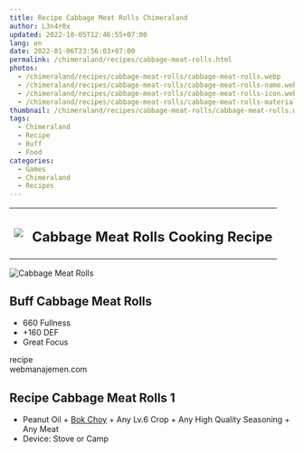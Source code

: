 ```yaml
---
title: Recipe Cabbage Meat Rolls Chimeraland
author: L3n4r0x
updated: 2022-10-05T12:46:55+07:00
lang: en
date: 2022-01-06T23:56:03+07:00
permalink: /chimeraland/recipes/cabbage-meat-rolls.html
photos:
  - /chimeraland/recipes/cabbage-meat-rolls/cabbage-meat-rolls.webp
  - /chimeraland/recipes/cabbage-meat-rolls/cabbage-meat-rolls-name.webp
  - /chimeraland/recipes/cabbage-meat-rolls/cabbage-meat-rolls-icon.webp
  - /chimeraland/recipes/cabbage-meat-rolls/cabbage-meat-rolls-material.webp
thumbnail: /chimeraland/recipes/cabbage-meat-rolls/cabbage-meat-rolls.webp
tags:
  - Chimeraland
  - Recipe
  - Buff
  - Food
categories:
  - Games
  - Chimeraland
  - Recipes
---
```


<section id="bootstrap-wrapper">
  <link
    rel="stylesheet"
    href="https://rawcdn.githack.com/dimaslanjaka/Web-Manajemen/bb6505ea081a75a7c845f65fb9d939276931c82f/css/bootstrap-4.5-wrapper.css"
  />
  <div class="row mb-2">
    <div class="col-md-12 mb-2">
      <table class="table" id="post-info">
        <tbody>
          <tr>
            <td>
              <img
                class="d-inline-block me-2"
                src="/chimeraland/recipes/cabbage-meat-rolls/cabbage-meat-rolls-icon.webp"
                width="auto"
                height="auto"
              />
            </td>
            <td><h1 class="fs-5">Cabbage Meat Rolls Cooking Recipe</h1></td>
          </tr>
        </tbody>
      </table>
    </div>
  </div>
  <div class="card mb-2">
    <div class="row g-0">
      <div class="col-sm-4 position-relative mb-2">
        <img
          src="/chimeraland/recipes/cabbage-meat-rolls/cabbage-meat-rolls-material.webp"
          class="card-img fit-cover w-100 h-100"
          alt="Cabbage Meat Rolls"
          data-fancybox="true"
        />
      </div>
      <div class="col-sm-8 mb-2">
        <div class="card-body">
          <h2 class="card-title fs-5">Buff Cabbage Meat Rolls</h2>
          <div class="card-text">
            <ul>
              <li>660 Fullness</li>
              <li>+160 DEF</li>
              <li>Great Focus</li>
            </ul>
          </div>
          <span class="badge rounded-pill bg-dark text-white">recipe</span>
        </div>
        <div class="card-footer text-end text-muted">webmanajemen.com</div>
      </div>
    </div>
  </div>
  <div class="row mb-2">
    <div class="col-12 col-lg-6 recipe-item mb-2">
      <div class="card">
        <div class="card-body">
          <h2 class="card-title fs-5">Recipe Cabbage Meat Rolls 1</h2>
          <div class="card-text">
            <ul>
              <li>
                Peanut Oil<span> + </span
                ><a
                  class="text-decoration-none"
                  href="/chimeraland/materials/bok-choy.html"
                  >Bok Choy</a
                ><span> + </span>Any Lv.6 Crop<span> + </span>Any High Quality
                Seasoning<span> + </span>Any Meat
              </li>
              <li>Device: Stove or Camp</li>
            </ul>
          </div>
        </div>
      </div>
    </div>
  </div>
</section>